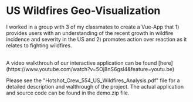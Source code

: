 # US Wildfires Geo-Visualization

I worked in a group with 3 of my classmates to create a Vue-App that 1) provides users with an understanding of the recent growth in wildfire incidence and severity in the US and 2) promotes action over reaction as it relates to fighting wildfires. 

<br>
A video walkthrouh of our interactive application can be found [here](https://www.youtube.com/watch?v=5Oj8nS6gsl4&feature=youtu.be) <br>

Please see the "Hotshot_Crew_554_US_Wildfires_Analysis.pdf" file for a detailed description and walthrough of the project. The actual application and source code can be found in the demo.zip file.
